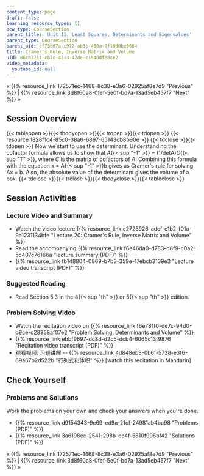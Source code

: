 ```yaml
---
content_type: page
draft: false
learning_resource_types: []
ocw_type: CourseSection
parent_title: 'Unit II: Least Squares, Determinants and Eigenvalues'
parent_type: CourseSection
parent_uid: cf73d07a-c972-ab3c-450a-0f10d0be0664
title: Cramer's Rule, Inverse Matrix and Volume
uid: 86cb2711-cb7c-4313-42de-c1540dfe8ce2
video_metadata:
  youtube_id: null
---
```

« {{% resource_link 172571ec-1468-8c38-e3a6-02925af8e7d9 "Previous" %}} | {{% resource_link 3d8f60a8-0fef-5e0f-bd7a-13ad5eb457f7 "Next" %}} »

## Session Overview

{{< tableopen >}}{{< tbodyopen >}}{{< tropen >}}{{< tdopen >}}
{{< resource 1828f1c4-85c0-38a6-6897-65143db8b90e >}}
{{< tdclose >}}{{< tdopen >}}
Now we start to use the determinant. Understanding the cofactor formula allows us to show that _A_{{< sup "\-1" >}} = (1/detA)_C_{{< sup "T" >}}, where _C_ is the matrix of cofactors of _A_. Combining this formula with the equation x = A{{< sup "\-1" >}}b gives us Cramer's rule for solving Ax = b. Also, the absolute value of the determinant gives the volume of a box.
{{< tdclose >}}{{< trclose >}}{{< tbodyclose >}}{{< tableclose >}}

## Session Activities

### Lecture Video and Summary

- Watch the video lecture {{% resource_link e2725926-adcf-e1b2-f01a-9a1231134bfe "Lecture 20: Cramer's Rule, Inverse Matrix and Volume" %}}
- Read the accompanying {{% resource_link f6e46da0-d783-d8f9-c0a2-5c407c76166a "lecture summary (PDF)" %}}
- {{% resource_link fb148804-0869-b7b3-359e-17ebcb3139e3 "Lecture video transcript (PDF)" %}}

### Suggested Reading

- Read Section 5.3 in the 4{{< sup "th" >}} or 5{{< sup "th" >}} edition.

### Problem Solving Video

- Watch the recitation video on {{% resource_link f6e781f0-de7c-94d0-b9ce-c28358af07e2 "Problem Solving: Determinants and Volume" %}}
- {{% resource_link ebbf9697-dc8d-d2c5-dcb4-6065c13f9876 "Recitation video transcript (PDF)" %}}
- 观看视频: 习题讲解 -- {{% resource_link 4d848eb3-0b6f-5738-e3f6-69a67b2d522b "行列式和体积" %}} \[watch this recitation in Mandarin\]

## Check Yourself

### Problems and Solutions

Work the problems on your own and check your answers when you're done.

- {{% resource_link d9154343-9c69-ed9a-21cf-24981ab4ba98 "Problems (PDF)" %}}
- {{% resource_link 3a6198ee-2541-298b-ec4f-5810f996bf42 "Solutions (PDF)" %}}

« {{% resource_link 172571ec-1468-8c38-e3a6-02925af8e7d9 "Previous" %}} | {{% resource_link 3d8f60a8-0fef-5e0f-bd7a-13ad5eb457f7 "Next" %}} »